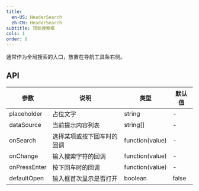 ```yaml
---
title:
  en-US: HeaderSearch
  zh-CN: HeaderSearch
subtitle: 顶部搜索框
cols: 1
order: 8
---
```


通常作为全局搜索的入口，放置在导航工具条右侧。

## API

| 参数         | 说明                       | 类型            | 默认值 |
| ------------ | -------------------------- | --------------- | ------ |
| placeholder  | 占位文字                   | string          | -      |
| dataSource   | 当前提示内容列表           | string[]        | -      |
| onSearch     | 选择某项或按下回车时的回调 | function(value) | -      |
| onChange     | 输入搜索字符的回调         | function(value) | -      |
| onPressEnter | 按下回车时的回调           | function(value) | -      |
| defaultOpen  | 输入框首次显示是否打开     | boolean         | false  |
